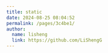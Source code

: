 ```yaml
---
title: static
date: 2024-08-25 08:04:52
permalink: /pages/3c4be1/
author: 
  name: lisheng
  link: https://github.com/LiShengG
---
```

